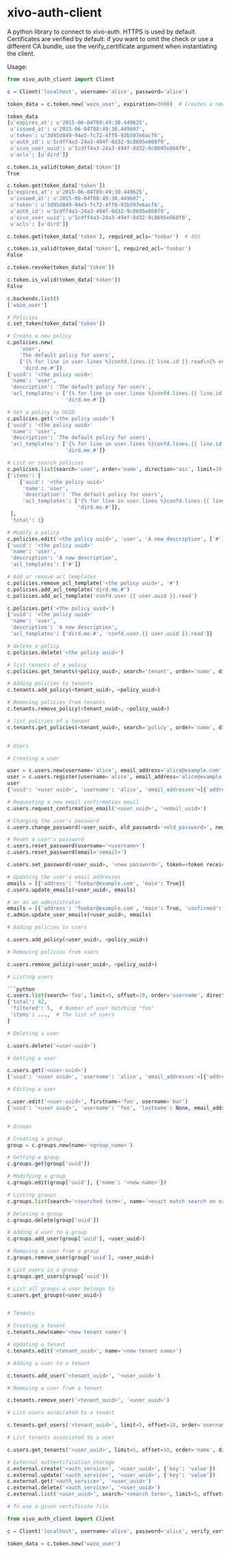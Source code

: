 xivo-auth-client
================

A python library to connect to xivo-auth. HTTPS is used by default. Certificates
are verified by default: if you want to omit the check or use a different CA
bundle, use the verify_certificate argument when instantiating the client.

Usage:

```python
from xivo_auth_client import Client

c = Client('localhost', username='alice', password='alice')

token_data = c.token.new('wazo_user', expiration=3600)  # Creates a new token expiring in 3600 seconds

token_data
{u'expires_at': u'2015-06-04T09:49:30.449625',
 u'issued_at': u'2015-06-04T08:49:30.449607',
 u'token': u'3d95d849-94e5-fc72-4ff8-93b597e6acf6',
 u'auth_id': u'5cdff4a3-24a3-494f-8d32-9c8695e868f9',
 u'xivo_user_uuid': u'5cdff4a3-24a3-494f-8d32-9c8695e868f9',
 u'acls': [u'dird']}

c.token.is_valid(token_data['token'])
True

c.token.get(token_data['token'])
{u'expires_at': u'2015-06-04T09:49:30.449625',
 u'issued_at': u'2015-06-04T08:49:30.449607',
 u'token': u'3d95d849-94e5-fc72-4ff8-93b597e6acf6',
 u'auth_id': u'5cdff4a3-24a3-494f-8d32-9c8695e868f9',
 u'xivo_user_uuid': u'5cdff4a3-24a3-494f-8d32-9c8695e868f9',
 u'acls': [u'dird']}

c.token.get(token_data['token'], required_acls='foobar')  # 403

c.token.is_valid(token_data['token'], required_acl='foobar')
False

c.token.revoke(token_data['token'])

c.token.is_valid(token_data['token'])
False

c.backends.list()
['wazo_user']

# Policies
c.set_token(token_data['token'])

# Create a new policy
c.policies.new(
    'user',
    'The default policy for users',
    ['{% for line in user.lines %}confd.lines.{{ line.id }}.read\n{% endfor %}',
     'dird.me.#'])
{'uuid': '<the policy uuid>'
 'name': 'user',
 'description': 'The default policy for users',
 'acl_templates': ['{% for line in user.lines %}confd.lines.{{ line.id }}.read\n{% endfor %}',
                   'dird.me.#']}

# Get a policy by UUID
c.policies.get('<the policy uuid>')
{'uuid': '<the policy uuid>'
 'name': 'user',
 'description': 'The default policy for users',
 'acl_templates': ['{% for line in user.lines %}confd.lines.{{ line.id }}.read\n{% endfor %}',
                   'dird.me.#']}

# List or search policies
c.policies.list(search='user', order='name', direction='asc', limit=10, offset=0)
{'items': [
    {'uuid': '<the policy uuid>'
     'name': 'user',
     'description': 'The default policy for users',
     'acl_templates': ['{% for line in user.lines %}confd.lines.{{ line.id }}.read\n{% endfor %}',
                       'dird.me.#']},
 ],
 'total': 1}

# Modify a policy
c.policies.edit('<the policy uuid>', 'user', 'A new description', ['#'])
{'uuid': '<the policy uuid>'
 'name': 'user',
 'description': 'A new description',
 'acl_templates': ['#']}

# Add or remove acl templates
c.policies.remove_acl_template('<the policy uuid>', '#')
c.policies.add_acl_template('dird.me.#')
c.policies.add_acl_template('confd.user.{{ user.uuid }}.read')

c.policies.get('<the policy uuid>')
{'uuid': '<the policy uuid>'
 'name': 'user',
 'description': 'A new description',
 'acl_templates': ['dird.me.#', 'confd.user.{{ user.uuid }}.read']}

# delete a policy
c.policies.delete('<the policy uuid>')

# list tenants of a policy
c.policies.get_tenants(<policy_uuid>, search='tenant', order='name', direction='asc', limit=10, offset=0)

# Adding policies to tenants
c.tenants.add_policy(<tenant_uuid>, <policy_uuid>)

# Removing policies from tenants
c.tenants.remove_policy(<tenant_uuid>, <policy_uuid>)

# list policies of a tenant
c.tenants.get_policies(<tenant_uuid>, search='policy', order='name', direction='asc', limit=10, offset=0)


# Users

# Creating a user

user = c.users.new(username='alice', email_address='alice@example.com', password='s3cr37')
user = c.users.register(username='alice', email_address='alice@example.com', password='s3cr37')
user
{'uuid': '<user uuid>', 'username': 'alice', 'email_addresses'=[{'address': 'alice@example.com', main=True, confirmed=False}]}

# Requesting a new email confirmation email
c.users.request_confirmation_email('<user_uuid>', '<email_uuid>')

# Changing the user's password
c.users.change_password(<user_uuid>, old_password='<old_password>', new_password='<new_password>')

# Reset a user's password
c.users.reset_password(username='<username>')
c.users.reset_password(email='<email>')

c.users.set_password(<user_uuid>, '<new password>', token=<token received by mail>)

# Updating the user's email addresses
emails = [{'address': 'foobar@example.com', 'main': True}]
c.users.update_emails(<user_uuid>, emails)

# or as an administrator
emails = [{'address': 'foobar@example.com', 'main': True, 'confirmed': True}]
c.admin.update_user_emails(<user_uuid>, emails)

# Adding policies to users

c.users.add_policy(<user_uuid>, <policy_uuid>)

# Removing policies from users

c.users.remove_policy(<user_uuid>, <policy_uuid>)

# Listing users

```python
c.users.list(search='foo', limit=5, offset=10, order='username', direction='asc')
{'total': 42,
 'filtered': 5,  # Number of user matching "foo"
 'items': ...,  # The list of users
}

# Deleting a user

c.users.delete('<user-uuid>')

# Getting a user

c.users.get('<user-uuid>')
{'uuid': '<user uuid>', 'username': 'alice', 'email_addresses'=[{'address': 'alice@example.com', main=True, confirmed=False}]}

# Editing a user

c.user.edit('<user-uuid>', firstname='foo', username='bar')
{'uuid': '<user uuid>', 'username': 'foo', 'lastname': None, email_addresses=<email addresses>}


# Groups

# Creating a group
group = c.groups.new(name='<group_name>')

# Getting a group
c.groups.get(group['uuid'])

# Modifying a group
c.groups.edit(group['uuid'], {'name': '<new name>'})

# Listing groups
c.groups.list(search='<searched term>', name='<exact match search on name>', order='name', direction='desc', limit=10, offset=20)

# Deleting a group
c.groups.delete(group['uuid'])

# Adding a user to a group
c.groups.add_user(group['uuid'], <user_uuid>)

# Removing a user from a group
c.groups.remove_user(group['uuid'], <user_uuid>)

# List users in a group
c.groups.get_users(group['uuid'])

# List all groups a user belongs to
c.users.get_groups(<user_uuid>)


# Tenants

# Creating a tenant
c.tenants.new(name='<new tenant name>')

# Updating a tenant
c.tenants.edit('<tenant_uuid>', name='<new tenant name>')

# Adding a user to a tenant

c.tenants.add_user('<tenant_uuid>', '<user_uuid>')

# Removing a user from a tenant

c.tenants.remove_user('<tenant_uuid>', '<user_uuid>')

# List users associated to a tenant

c.tenants.get_users('<tenant_uuid>', limit=5, offset=10, order='username', direction='asc')

# List tenants associated to a user

c.users.get_tenants('<user_uuid>', limit=5, offset=10, order='name', direction='asc')

# External authentification storage
c.external.create('<auth_service>', '<user_uuid>', {'key': 'value'})
c.external.update('<auth_service>', '<user_uuid>', {'key': 'value'})
c.external.get('<auth_service>', '<user_uuid>')
c.external.delete('<auth_service>', '<user_uuid>')
c.external.list('<user_uuid>', search='<search term>', limit=5, offset=10, order='type', direction='asc')

# To use a given certificate file

from xivo_auth_client import Client

c = Client('localhost', username='alice', password='alice', verify_certificate='</path/to/trusted/certificate>')

token_data = c.token.new('wazo_user')
```

